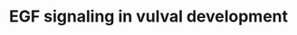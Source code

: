 ---
annotations:
- id: PW:0000170
  parent: signaling pathway
  type: Pathway Ontology
  value: epidermal growth factor/neuregulin signaling pathway
- id: PW:0000525
  parent: signaling pathway
  type: Pathway Ontology
  value: Ras mediated signaling pathway
- id: PW:0000170
  parent: signaling pathway
  type: Pathway Ontology
  value: epidermal growth factor/neuregulin signaling pathway
authors:
- Kyook
- MaintBot
- Christine Chichester
- Eweitz
- RaatsS
description: EGF signaling is a key pathway involved in vulval patterning. Vulval
  precursor cell patterning requires input and cooperation between both EGF LIN-3
  graded signaling through LET-23 as well as a sequential, subordinate signal involving
  DSL ligands acting via LIN-12.
last-edited: 2021-05-27
organisms:
- Caenorhabditis elegans
redirect_from:
- /index.php/Pathway:WP2221
- /instance/WP2221
- /instance/WP2221_rr118368
revision: r118368
schema-jsonld:
- '@context': https://schema.org/
  '@id': https://wikipathways.github.io/pathways/WP2221.html
  '@type': Dataset
  creator:
    '@type': Organization
    name: WikiPathways
  description: EGF signaling is a key pathway involved in vulval patterning. Vulval
    precursor cell patterning requires input and cooperation between both EGF LIN-3
    graded signaling through LET-23 as well as a sequential, subordinate signal involving
    DSL ligands acting via LIN-12.
  keywords:
  - LET-23
  - LET-60
  - LIN-1
  - LIN-3
  - LIN-31
  - LIN-45
  - MEK-2
  - MPK-1
  - SEM-5
  - SOS-1
  - egl-17
  - lin-39
  license: CC0
  name: EGF signaling in vulval development
seo: CreativeWork
title: EGF signaling in vulval development
wpid: WP2221
---